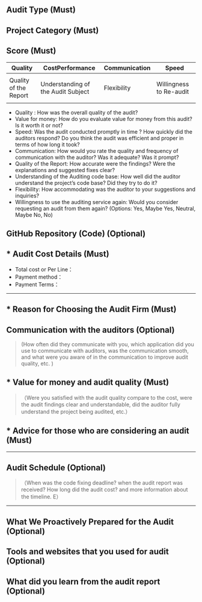 ## Audit Type (Must)

## Project Category (Must)

## Score (Must)

| Quality | CostPerformance | Communication | Speed |
| --- | --- | --- | --- |
|  |  |  |  |
| Quality of the Report | Understanding of the Audit Subject | Flexibility | Willingness to Re-audit |
|  |  |  |  |

- Quality : How was the overall quality of the audit?
- Value for money: How do you evaluate value for money from this audit? Is it worth it or not?
- Speed: Was the audit conducted promptly in time ? How quickly did the auditors respond? Do you think the audit was efficient and proper in terms of how long it took?
- Communication: How would you rate the quality and frequency of communication with the auditor? Was it adequate? Was it prompt?
- Quality of the Report: How accurate were the findings? Were the explanations and suggested fixes clear?
- Understanding of the Auditing code base: How well did the auditor understand the project’s code base? Did they try to do it?
- Flexibility: How accommodating was the auditor to your suggestions and inquiries?
- Willingness to use the auditing service again: Would you consider requesting an audit from them again? (Options: Yes, Maybe Yes, Neutral, Maybe No, No)

## **GitHub Repository (Code)** (Optional)


## * **Audit Cost Details** (Must)

- Total cost or Per Line：
- Payment method：
- Payment Terms：

---

## * **Reason for Choosing the Audit Firm** (Must)



## **Communication with the auditors** (Optional)
> (How often did they communicate with you, which application did you use to communicate with auditors, was the communication smooth, and what were you aware of in the communication to improve audit quality, etc. )


## * **Value for money and audit quality** (Must)
> （Were you satisfied with the audit quality compare to the cost, were the audit findings clear and understandable, did the auditor fully understand the project being audited, etc.）


## * **Advice for those who are considering an audit** (Must)



---

## **Audit Schedule** (Optional)
> （When was the code fixing deadline?  when the audit report was received? How long did the audit cost? and more information about the timeline. E）


---

## **What We Proactively Prepared for the Audit** (Optional)


## **Tools and websites that you used for audit** (Optional)


## **What did you learn from the audit report** (Optional)

